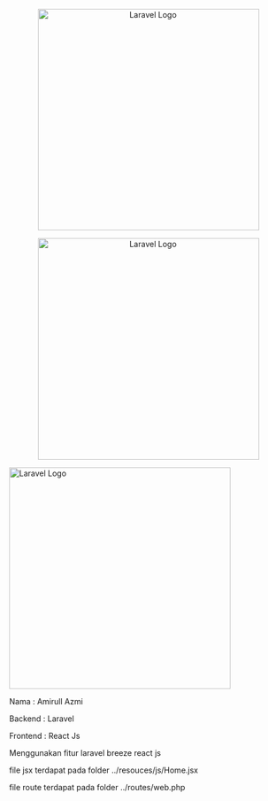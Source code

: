 <p align="center"><a href="https://laravel.com" target="_blank"><img src="https://raw.githubusercontent.com/laravel/art/master/logo-lockup/5%20SVG/2%20CMYK/1%20Full%20Color/laravel-logolockup-cmyk-red.svg" width="400" alt="Laravel Logo"></a></p>
<p align="center"><img src="https://upload.wikimedia.org/wikipedia/commons/thumb/a/a7/React-icon.svg/1200px-React-icon.svg.png" width="400" alt="Laravel Logo"></p>


<img  width="400" alt="Laravel Logo">

Nama :  Amirull Azmi

Backend : Laravel

Frontend :  React Js

Menggunakan fitur laravel breeze react js


file jsx terdapat pada folder ../resouces/js/Home.jsx

file route terdapat pada folder ../routes/web.php
